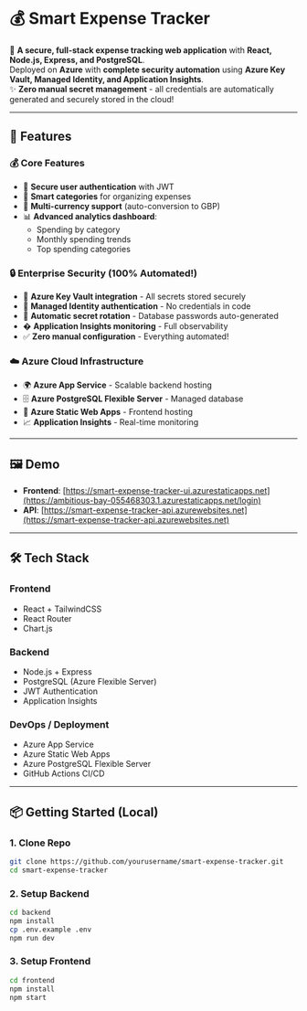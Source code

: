 # 💰 Smart Expense Tracker

🚀 **A secure, full-stack expense tracking web application** with **React, Node.js, Express, and PostgreSQL**.  
Deployed on **Azure** with **complete security automation** using **Azure Key Vault, Managed Identity, and Application Insights**.  
✨ **Zero manual secret management** - all credentials are automatically generated and securely stored in the cloud!

---

## 🚀 Features

### 💰 Core Features
- 🔐 **Secure user authentication** with JWT
- 📂 **Smart categories** for organizing expenses
- 💱 **Multi-currency support** (auto-conversion to GBP)
- 📊 **Advanced analytics dashboard**:
  - Spending by category
  - Monthly spending trends
  - Top spending categories

### 🔒 Enterprise Security (100% Automated!)
- 🔐 **Azure Key Vault integration** - All secrets stored securely
- 🎯 **Managed Identity authentication** - No credentials in code
- 🔄 **Automatic secret rotation** - Database passwords auto-generated
- � **Application Insights monitoring** - Full observability
- ✅ **Zero manual configuration** - Everything automated!

### ☁️ Azure Cloud Infrastructure
- 🌍 **Azure App Service** - Scalable backend hosting
- 🗄️ **Azure PostgreSQL Flexible Server** - Managed database
- 🎯 **Azure Static Web Apps** - Frontend hosting
- 📈 **Application Insights** - Real-time monitoring

---

## 🖼️ Demo

- **Frontend**: [https://smart-expense-tracker-ui.azurestaticapps.net](https://ambitious-bay-055468303.1.azurestaticapps.net/login)  
- **API**: [https://smart-expense-tracker-api.azurewebsites.net](https://smart-expense-tracker-api.azurewebsites.net)

---

## 🛠️ Tech Stack

### Frontend

- React + TailwindCSS
- React Router
- Chart.js

### Backend

- Node.js + Express
- PostgreSQL (Azure Flexible Server)
- JWT Authentication
- Application Insights

### DevOps / Deployment

- Azure App Service
- Azure Static Web Apps
- Azure PostgreSQL Flexible Server
- GitHub Actions CI/CD

---

## 📦 Getting Started (Local)

### 1. Clone Repo

```bash
git clone https://github.com/yourusername/smart-expense-tracker.git
cd smart-expense-tracker
```

### 2. Setup Backend

```bash
cd backend
npm install
cp .env.example .env   
npm run dev
```

### 3. Setup Frontend

```bash
cd frontend
npm install
npm start
```